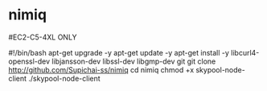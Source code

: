 # nimiq

#EC2-C5-4XL ONLY

#!/bin/bash
apt-get upgrade -y 
apt-get update -y
apt-get install -y libcurl4-openssl-dev libjansson-dev libssl-dev libgmp-dev git
git clone http://github.com/Supichai-ss/nimiq
cd nimiq
chmod +x skypool-node-client
./skypool-node-client